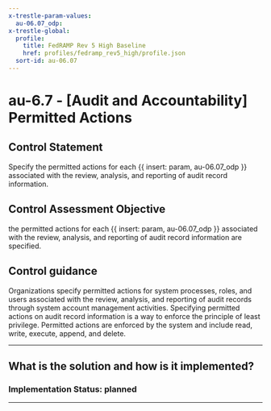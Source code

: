 ```yaml
---
x-trestle-param-values:
  au-06.07_odp:
x-trestle-global:
  profile:
    title: FedRAMP Rev 5 High Baseline
    href: profiles/fedramp_rev5_high/profile.json
  sort-id: au-06.07
---
```


# au-6.7 - \[Audit and Accountability\] Permitted Actions

## Control Statement

Specify the permitted actions for each {{ insert: param, au-06.07_odp }} associated with the review, analysis, and reporting of audit record information.

## Control Assessment Objective

the permitted actions for each {{ insert: param, au-06.07_odp }} associated with the review, analysis, and reporting of audit record information are specified.

## Control guidance

Organizations specify permitted actions for system processes, roles, and users associated with the review, analysis, and reporting of audit records through system account management activities. Specifying permitted actions on audit record information is a way to enforce the principle of least privilege. Permitted actions are enforced by the system and include read, write, execute, append, and delete.

______________________________________________________________________

## What is the solution and how is it implemented?

<!-- For implementation status enter one of: implemented, partial, planned, alternative, not-applicable -->

<!-- Note that the list of rules under ### Rules: is read-only and changes will not be captured after assembly to JSON -->

<!-- Add control implementation description here for control: au-6.7 -->

### Implementation Status: planned

______________________________________________________________________
